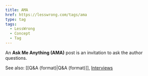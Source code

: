 ```yaml
---
title: AMA
href: https://lesswrong.com/tags/ama
type: tag
tags:
  - LessWrong
  - Concept
  - Tag
---
```


An **Ask Me Anything (AMA)** post is an invitation to ask the author questions. 

See also: [[Q&A (format)|Q&A (format)]], [Interviews](https://www.lesswrong.com/tag/interviews)